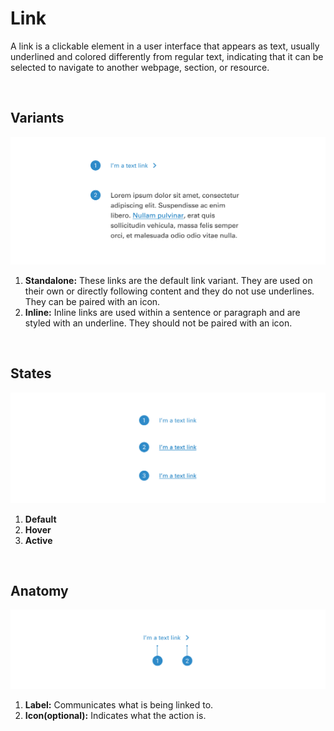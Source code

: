 # Link

A link is a clickable element in a user interface that appears as text, usually underlined and colored differently from regular text, indicating that it can be selected to navigate to another webpage, section, or resource.

<br>

## Variants

<img src="../../assets/images/components/link-variants.jpg" alt="inpage-nav-variants" width="752"/>

1. <b>Standalone:</b> These links are the default link variant. They are used on their own or directly following content and they do not use underlines. They can be paired with an icon.
2. <b>Inline:</b> Inline links are used within a sentence or paragraph and are styled with an underline. They should not be paired with an icon.

<br>

## States

<img src="../../assets/images/components/link-states.jpg" alt="link-states" width="752"/>

1. <b>Default</b>
2. <b>Hover</b>
3. <b>Active</b>

<br>

## Anatomy

<img src="../../assets/images/components/link-anatomy.jpg" alt="link-anatomy" width="752"/>

1. <b>Label:</b> Communicates what is being linked to.
2. <b>Icon(optional):</b> Indicates what the action is.